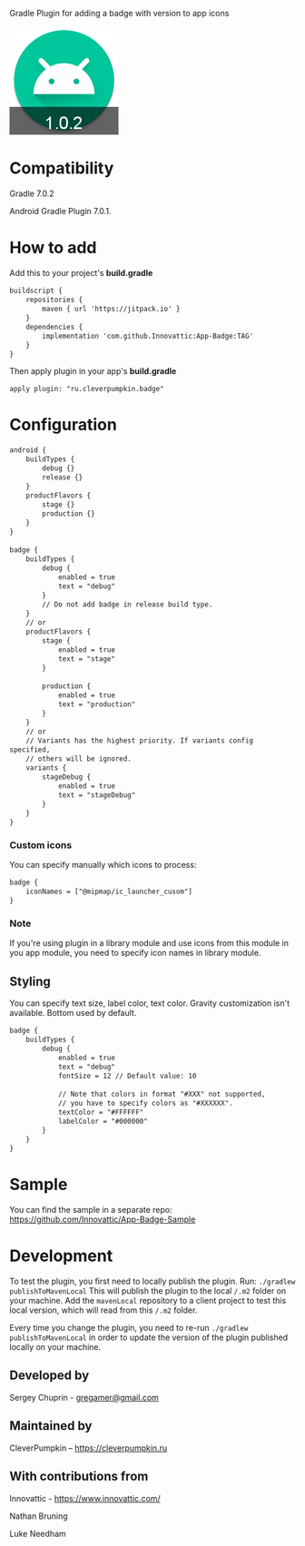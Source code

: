 Gradle Plugin for adding a badge with version to app icons

![alt text](img/ic_launcher_round.png)

# Compatibility
Gradle 7.0.2

Android Gradle Plugin 7.0.1.
# How to add
Add this to your project's **build.gradle**
```
buildscript {
    repositories {
        maven { url 'https://jitpack.io' }
    }
    dependencies {
        implementation 'com.github.Innovattic:App-Badge:TAG'
    }
}
```
Then apply plugin in your app's **build.gradle**
```
apply plugin: "ru.cleverpumpkin.badge"
```

# Configuration
```
android {
    buildTypes {
        debug {}
        release {}
    }
    productFlavors {
        stage {}
        production {}
    }
}

badge {
    buildTypes {
        debug {
            enabled = true
            text = "debug"
        }
        // Do not add badge in release build type.
    }
    // or
    productFlavors {
        stage {
            enabled = true
            text = "stage"
        }

        production {
            enabled = true
            text = "production"
        }
    }
    // or
    // Variants has the highest priority. If variants config specified,
    // others will be ignored.
    variants {
        stageDebug {
            enabled = true
            text = "stageDebug"
        }
    }
}
```
### Custom icons
You can specify manually which icons to process:
```
badge {
    iconNames = ["@mipmap/ic_launcher_cusom"]
}
```

### Note
If you're using plugin in a library module and use icons from this
module in you app module, you need to specify icon names in library
module.

## Styling
You can specify text size, label color, text color.
Gravity customization isn't available. Bottom used by default.
```
badge {
    buildTypes {
        debug {
            enabled = true
            text = "debug"
            fontSize = 12 // Default value: 10
            
            // Note that colors in format "#XXX" not supported,
            // you have to specify colors as "#XXXXXX".
            textColor = "#FFFFFF"
            labelColor = "#000000"
        }
    }
}
```

# Sample
You can find the sample in a separate repo:
https://github.com/Innovattic/App-Badge-Sample

# Development

To test the plugin, you first need to locally publish the plugin.
Run: `./gradlew publishToMavenLocal`
This will publish the plugin to the local `/.m2` folder on your machine.
Add the `mavenLocal` repository to a client project to test this local version,
which will read from this `/.m2` folder.

Every time you change the plugin, you need to re-run `./gradlew publishToMavenLocal` in order to update the
version of the plugin published locally on your machine.

## Developed by
Sergey Chuprin - <gregamer@gmail.com>
## Maintained by
CleverPumpkin – https://cleverpumpkin.ru
## With contributions from
Innovattic - https://www.innovattic.com/

Nathan Bruning

Luke Needham
